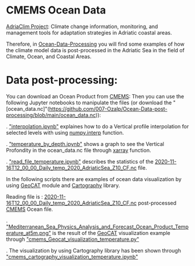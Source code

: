   # CMEMS Ocean Data

[AdriaClim Project](https://www.italy-croatia.eu/web/adriaclim): Climate change information, monitoring, and management tools for adaptation strategies in Adriatic coastal areas.

Therefore, in [Ocean-Data-Processing](https://github.com/007-Ozalp/Ocean-Data-post-processing) you will find some examples of how the climate model data is post-processed in the Adriatic Sea in the field of Climate, Ocean, and Coastal Areas.

  # Data post-processing:

  You can download an Ocean Product from [CMEMS](https://resources.marine.copernicus.eu/?option=com_csw&task=results):
  Then you can use the following Jupyter notebooks to manipulate the files (or download the "[ocean_data.nc]"(https://github.com/007-Ozalp/Ocean-Data-post-processing/blob/main/ocean_data.nc)):

. ["interpolation.ipynb"](https://github.com/007-Ozalp/Ocean-Data-post-processing-xarray-graphs/blob/main/interpolation.ipynb) explaines how to do a Vertical profile interpolation for selected levels with using [numpy.interp](https://numpy.org/doc/stable/reference/generated/numpy.interp.html) function.

. ["temperature_by_depth.ipynb"](https://github.com/007-Ozalp/Ocean-Data-post-processing-xarray-graphs/blob/main/temperature_by_depth.ipynb) shows a graph to see the Vertical Profondity in the ocean_data.nc file through [xarray](http://xarray.pydata.org/en/stable/generated/xarray.DataArray.html) function.

. ["read_file_temperature.ipynb"](https://github.com/007-Ozalp/Ocean-Data-post-processing/blob/main/read_file_temperature.ipynb) describes the statistics of the [2020-11-16T12_00_00_Daily_temp_2020_AdriaticSea_Z10_CF.nc](https://github.com/007-Ozalp/Ocean-Data-post-processing/blob/main/2020-11-16T12_00_00_Daily_temp_2020_AdriaticSea_Z10_CF.nc) file.

  In the following scripts there are examples of  ocean data visualization by using [GeoCAT](https://geocat.ucar.edu/pages/software.html) module and [Cartography](https://pypi.org/project/cartography/) library.

  Reading file is : [2020-11-16T12_00_00_Daily_temp_2020_AdriaticSea_Z10_CF.nc](https://github.com/007-Ozalp/Ocean-Data-post-processing/blob/main/2020-11-16T12_00_00_Daily_temp_2020_AdriaticSea_Z10_CF.nc) post-processed [CMEMS](https://resources.marine.copernicus.eu/?option=com_csw&task=results) Ocean file. 

. ["Mediterranean_Sea_Physics_Analysis_and_Forecast_Ocean_Product_Temperature_at5m.png"](https://github.com/007-Ozalp/Ocean-Data-post-processing/blob/main/Mediterranean_Sea_Physics_Analysis_and_Forecast_Ocean_Product_Temperature_at5m.png) is the result of the [GeoCAT](https://geocat.ucar.edu/) visualization example through ["cmems_Geocat_visualization_temperature.py"](https://github.com/007-Ozalp/Ocean-Data-post-processing/blob/main/cmems_Geocat_visualization_temperature.py) 

. The  visualization by using Cartography library has been shown through ["cmems_cartography_visualization_temperature.ipynb"](https://github.com/007-Ozalp/Ocean-Data-post-processing/blob/main/cmems_cartography_visualization_temperature.ipynb) 

